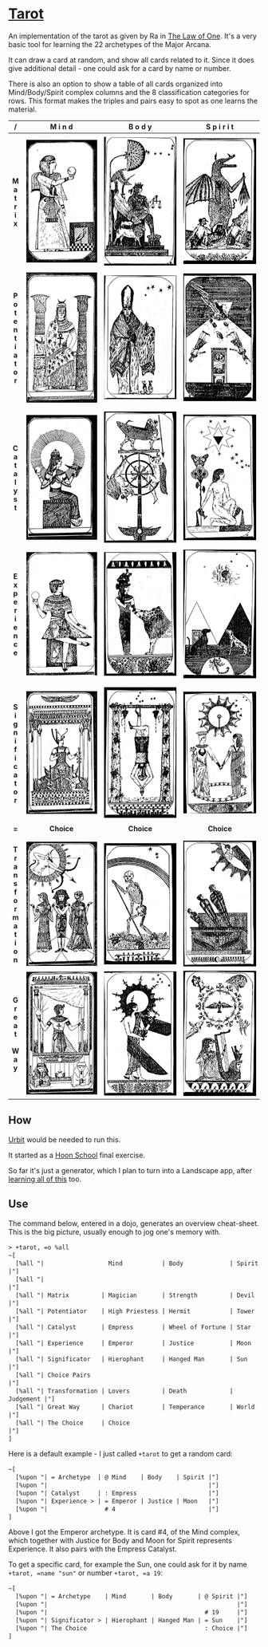 # [Tarot](https://www.lawofone.info/images)

An implementation of the tarot as given by Ra
in [The Law of One](https://www.lawofone.info).
It's a very basic tool for learning the 22 archetypes of the Major Arcana.

It can draw a card at random, and show all cards related to it.
Since it does give additional detail -
one could ask for a card by name or number.

There is also an option to show a table of all cards
organized into Mind/Body/Spirit complex columns
and the 8 classification categories for rows.
This format makes the triples and pairs easy to spot
as one learns the material.

|                                          /                                          |        M i n d         |         B o d y         |       S p i r i t       |
| :---------------------------------------------------------------------------------: | :--------------------: | :---------------------: | :---------------------: |
|                                                                                     |
|                         **M<br/>a<br/>t<br/>r<br/>i<br/>x**                         | ![](images/card-1.jpg) | ![](images/card-8.jpg)  | ![](images/card-15.jpg) |
|                                                                                     |                        |                         |                         |
|          **P<br/>o<br/>t<br/>e<br/>n<br/>t<br/>i<br/>a<br/>t<br/>o<br/>r**          | ![](images/card-2.jpg) | ![](images/card-9.jpg)  | ![](images/card-16.jpg) |
|                                                                                     |                        |                         |                         |
|                                                                                     |                        |                         |                         |
|                   **C<br/>a<br/>t<br/>a<br/>l<br/>y<br/>s<br/>t**                   | ![](images/card-3.jpg) | ![](images/card-10.jpg) | ![](images/card-17.jpg) |
|                                                                                     |                        |                         |                         |
|             **E<br/>x<br/>p<br/>e<br/>r<br/>i<br/>e<br/>n<br/>c<br/>e**             | ![](images/card-4.jpg) | ![](images/card-11.jpg) | ![](images/card-18.jpg) |
|                                                                                     |                        |                         |                         |
|                                                                                     |                        |                         |                         |
|       **S<br/>i<br/>g<br/>n<br/>i<br/>f<br/>i<br/>c<br/>a<br/>t<br/>o<br/>r**       | ![](images/card-5.jpg) | ![](images/card-12.jpg) | ![](images/card-19.jpg) |
|                                                                                     |                        |                         |                         |
|                                        **=**                                        |       **Choice**       |       **Choice**        |       **Choice**        |
|                                                                                     |                        |                         |                         |
|                                                                                     |                        |                         |                         |
| **T<br/>r<br/>a<br/>n<br/>s<br/>f<br/>o<br/>r<br/>m<br/>a<br/>t<br/>i<br/>o<br/>n** | ![](images/card-6.jpg) | ![](images/card-13.jpg) | ![](images/card-20.jpg) |
|                **G<br/>r<br/>e<br/>a<br/>t<br/><br/>W<br/>a<br/>y**                 | ![](images/card-7.jpg) | ![](images/card-14.jpg) | ![](images/card-21.jpg) |

## How

[Urbit](https://urbit.org/) would be needed to run this.

It started as a [Hoon School](https://hooniversity.org) final exercise.

So far it's just a generator, which I plan to turn into a Landscape app,
after [learning all of this](https://github.com/timlucmiptev/gall-guide) too.

## Use

The command below, entered in a dojo, generates an overview cheat-sheet.
This is the big picture, usually enough to jog one's memory with.

```
> +tarot, =o %all
~[
  [%all "|                  Mind           | Body             | Spirit    |"]
  [%all "|                                                                |"]
  [%all "| Matrix         | Magician       | Strength         | Devil     |"]
  [%all "| Potentiator    | High Priestess | Hermit           | Tower     |"]
  [%all "| Catalyst       | Empress        | Wheel of Fortune | Star      |"]
  [%all "| Experience     | Emperor        | Justice          | Moon      |"]
  [%all "| Significator   | Hierophant     | Hanged Man       | Sun       |"]
  [%all "| Choice Pairs                                                   |"]
  [%all "| Transformation | Lovers         | Death            | Judgement |"]
  [%all "| Great Way      | Chariot        | Temperance       | World     |"]
  [%all "| The Choice     | Choice                                        |"]
]
```

Here is a default example - I just called `+tarot` to get a random card:

```
~[
  [%upon "| = Archetype  | @ Mind    | Body    | Spirit |"]
  [%upon "|                                             |"]
  [%upon "| Catalyst     | : Empress                    |"]
  [%upon "| Experience > | = Emperor | Justice | Moon   |"]
  [%upon "|                # 4                          |"]
]
```

Above I got the Emperor archetype. It is card #4, of the Mind complex,
which together with Justice for Body and Moon for Spirit represents Experience.
It also pairs with the Empress Catalyst.

To get a specific card, for example the Sun, one could ask for it by name
`+tarot, =name "sun"` or number `+tarot, =a 19`:

```
~[
  [%upon "| = Archetype    | Mind       | Body       | @ Spirit |"]
  [%upon "|                                                     |"]
  [%upon "|                                            # 19     |"]
  [%upon "| Significator > | Hierophant | Hanged Man | = Sun    |"]
  [%upon "| The Choice                                 : Choice |"]
]
```
